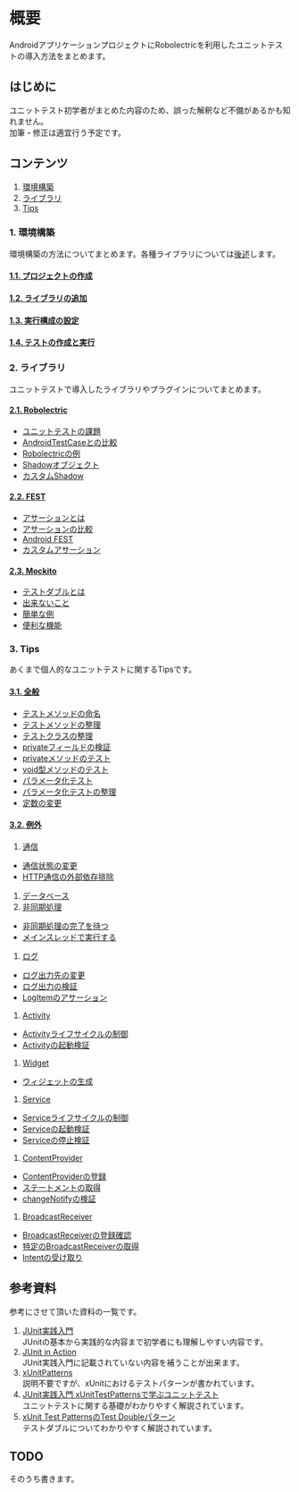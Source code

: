 # 概要
AndroidアプリケーションプロジェクトにRobolectricを利用したユニットテストの導入方法をまとめます。

## はじめに
ユニットテスト初学者がまとめた内容のため、誤った解釈など不備があるかも知れません。  
加筆・修正は適宜行う予定です。   

## コンテンツ

1. [環境構築](#environment)
1. [ライブラリ](#library)
1. [Tips](#tips)

<a name="environment"></a>
### 1. 環境構築
環境構築の方法についてまとめます。各種ライブラリについては[後述](#library)します。

#### [1.1. プロジェクトの作成](../../wiki/Environment/#wiki-create_project)
#### [1.2. ライブラリの追加](../../wiki/Environment#wiki-add_library)
#### [1.3. 実行構成の設定](../../wiki/Environment#wiki-run_configuration)
#### [1.4. テストの作成と実行](../../wiki/Environment#wiki-write_unit_test)

<a name="library"></a>
### 2. ライブラリ
ユニットテストで導入したライブラリやプラグインについてまとめます。

#### [2.1. Robolectric](../../wiki/2.1.-Robolectric)
* [ユニットテストの課題](../../wiki/2.1.-Robolectric#wiki-problem_with_unit_test)
* [AndroidTestCaseとの比較](../../wiki/2.1.-Robolectric#wiki-comparison_tools)
* [Robolectricの例](../../wiki/2.1.-Robolectric#wiki-example)
* [Shadowオブジェクト](../../wiki/2.1.-Robolectric#wiki-shadow_object)
* [カスタムShadow](../../wiki/2.1.-Robolectric#wiki-custom_shadow)

#### [2.2. FEST](../../wiki/2.2.-FEST)
 * [アサーションとは](../../wiki/2.2.-FEST#wiki-assertion)
 * [アサーションの比較](../../wiki/2.2.-FEST#wiki-comparison)
 * [Android FEST](../../wiki/2.2.-FEST#wiki-fest_android)
 * [カスタムアサーション](../../wiki/2.2.-FEST#wiki-custom_assertion)

#### [2.3. Mockito](../../wiki/2.3.-Mockito)
 * [テストダブルとは](../../wiki/2.3.-Mockito#wiki-test_double)
 * [出来ないこと](../../wiki/2.3.-Mockito#wiki-impossible_things)
 * [簡単な例](../../wiki/2.3.-Mockito#wiki-simple_example)
 * [便利な機能](../../wiki/2.3.-Mockito#wiki-useful_features)

<a name="tips"></a>
### 3. Tips
あくまで個人的なユニットテストに関するTipsです。

#### [3.1. 全般](../../wiki/3.1.-全般)
 * [テストメソッドの命名](../../wiki/UnitTest-Tips-General#wiki-method_naming)
 * [テストメソッドの整理](../../wiki/UnitTest-Tips-General#wiki-organize_test_methods)
 * [テストクラスの整理](../../wiki/UnitTest-Tips-General#wiki-organize_test_classes)
 * [privateフィールドの検証](../../wiki/UnitTest-Tips-General#wiki-verify_private_fields)
 * [privateメソッドのテスト](../../wiki/UnitTest-Tips-General#wiki-test_private_methods)
 * [void型メソッドのテスト](../../wiki/UnitTest-Tips-General#wiki-test_void_methods)
 * [パラメータ化テスト](../../wiki/UnitTest-Tips-General#wiki-parameterized_test)
 * [パラメータ化テストの整理](../../wiki/UnitTest-Tips-General#wiki-organize_parameterized_test)
 * [定数の変更](../../wiki/UnitTest-Tips-General#wiki-change_constants)

#### [3.2. 例外](#todo)
1. [通信](../../wiki/UnitTest-Tips-Connection)
 * [通信状態の変更](../../wiki/UnitTest-Tips-Connection#wiki-change_connection_state)
 * [HTTP通信の外部依存排除](../../wiki/UnitTest-Tips-Connection#wiki-stub_http_connection)
1. [データベース](#todo)
1. [非同期処理](../../wiki/UnitTest-Tips-Asynchronous)
 * [非同期処理の完了を待つ](../../wiki/UnitTest-Tips-Asynchronous#wiki-await_async_process)
 * [メインスレッドで実行する](../../wiki/UnitTest-Tips-Asynchronous#wiki-run_on_main_thread)
1. [ログ](../../wiki/UnitTest-Tips-Log)
 * [ログ出力先の変更](../../wiki/UnitTest-Tips-Log#wiki-change_log_output)
 * [ログ出力の検証](../../wiki/UnitTest-Tips-Log#wiki-verify_log_output)
 * [LogItemのアサーション](../../wiki/UnitTest-Tips-Log#wiki-assert_log_item)
1. [Activity](../../wiki/UnitTest-Tips-Activity)
 * [Activityライフサイクルの制御](../../wiki/UnitTest-Tips-Activity#wiki-activity_lifecycle)
 * [Activityの起動検証](../../wiki/UnitTest-Tips-Activity#wiki-verify_starting_activity)
1. [Widget](../../wiki/UnitTest-Tips-Widget)
 * [ウィジェットの生成](../../wiki/UnitTest-Tips-Widget#create_app_widget)
1. [Service](../../wiki/UnitTest-Tips-Service)
 * [Serviceライフサイクルの制御](../../wiki/UnitTest-Tips-Service#wiki-service_lifecycle)
 * [Serviceの起動検証](../../wiki/UnitTest-Tips-Service#wiki-verify_starting_service)
 * [Serviceの停止検証](../../wiki/UnitTest-Tips-Service#wiki-verify_stopping_service)
1. [ContentProvider](../../wiki/UnitTest-Tips-ContentProvider)
 * [ContentProviderの登録](../../wiki/UnitTest-Tips-ContentProvider#wiki-register_content_provider)
 * [ステートメントの取得](../../wiki/UnitTest-Tips-ContentProvider#wiki-get_statements)
 * [changeNotifyの検証](../../wiki/UnitTest-Tips-ContentProvider#wiki-verify_changes)
1. [BroadcastReceiver](../../wiki/UnitTest-Tips-BroadcastReceiver)
 * [BroadcastReceiverの登録確認](../../wiki/UnitTest-Tips-BroadcastReceiver#wiki-verify_registered)
 * [特定のBroadcastReceiverの取得](../../wiki/UnitTest-Tips-BroadcastReceiver#wiki-get_receiver)
 * [Intentの受け取り](../../wiki/UnitTest-Tips-BroadcastReceiver#wiki-receive_intents)

## 参考資料
参考にさせて頂いた資料の一覧です。  

1. [JUnit実践入門](http://www.amazon.co.jp/dp/477415377X)  
JUnitの基本から実践的な内容まで初学者にも理解しやすい内容です。  
1. [JUnit in Action](http://www.amazon.co.jp/dp/1935182021)  
JUnit実践入門に記載されていない内容を補うことが出来ます。  
1. [xUnitPatterns](http://xunitpatterns.com)  
説明不要ですが、xUnitにおけるテストパターンが書かれています。  
1. [JUnit実践入門 xUnitTestPatternsで学ぶユニットテスト](http://www.slideshare.net/shuji_w6e/junit-xunittestpatterns)  
ユニットテストに関する基礎がわかりやすく解説されています。  
1. [xUnit Test PatternsのTest Doubleパターン](http://goyoki.hatenablog.com/entry/20120301/1330608789)  
テストダブルについてわかりやすく解説されています。

<a name="todo"></a>
## TODO
そのうち書きます。  
